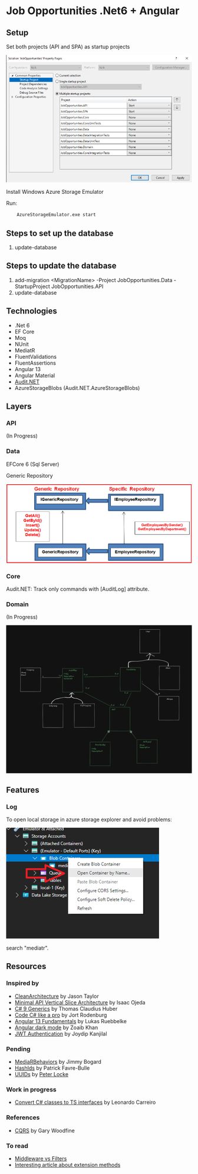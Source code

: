# Job Opportunities .Net6 + Angular

## Setup

Set both projects (API and SPA) as startup projects

![Startup projects](2022-08-08-16-03-01.png)

Install Windows Azure Storage Emulator

Run:

```bash
    AzureStorageEmulator.exe start
```

## Steps to set up the database

1) update-database

## Steps to update the database

1) add-migration \<MigrationName\> -Project JobOpportunities.Data -StartupProject JobOpportunities.API
2) update-database

## Technologies

* .Net 6
* EF Core
* Moq
* NUnit
* MediatR
* FluentValidations
* FluentAssertions
* Angular 13
* Angular Material
* [Audit.NET](https://github.com/thepirat000/Audit.NET)
* AzureStorageBlobs (Audit.NET.AzureStorageBlobs)

## Layers

### API

(In Progress)

### Data

EFCore 6 (Sql Server)

Generic Repository

![Generic Repository](2022-08-04-15-24-36.png)

### Core

Audit.NET: Track only commands with [AuditLog] attribute.

### Domain

(In Progress)

![Domain Model](2022-08-04-16-44-22.png)

## Features

### Log

To open local storage in azure storage explorer and avoid problems:

![add by name](2022-08-10-16-05-03.png)

search "mediatr".

## Resources

### Inspired by

* [CleanArchitecture](https://github.com/jasontaylordev/CleanArchitecture) by Jason Taylor
* [Minimal API Vertical Slice Architecture](https://github.com/isaacOjeda/MinimalApiArchitecture) by Isaac Ojeda
* [C# 9 Generics](https://app.pluralsight.com/library/courses/c-sharp-generics/table-of-contents) by Thomas Claudius Huber
* [Code C# like a pro](https://www.oreilly.com/library/view/code-like-a/9781617298028/) by Jort Rodenburg
* [Angular 13 Fundamentals](https://frontendmasters.com/courses/angular-13/) by Lukas Ruebbelke
* [Angular dark mode](https://zoaibkhan.com/blog/angular-material-dark-mode-in-3-steps) by Zoaib Khan
* [JWT Authentication](https://www.codemag.com/Article/2105051/Implementing-JWT-Authentication-in-ASP.NET-Core-5) by Joydip Kanjilal
  
### Pending

* [MediaRBehaviors](https://github.com/jbogard/MediatR/wiki/Behaviors) by Jimmy Bogard
* [HashIds](https://medium.com/@patrickfav/a-better-way-to-protect-your-database-ids-a33fa9867552) by Patrick Favre-Bulle
* [UUIDs](https://medium.com/lightrail/prevent-business-intelligence-leaks-by-using-uuids-instead-of-database-ids-on-urls-and-in-apis-17f15669fd2e) by [Peter Locke](https://medium.com/@pdlocke)

### Work in progress

* [Convert C# classes to TS interfaces](https://www.freecodecamp.org/news/the-easy-way-to-get-typescript-interfaces-from-c-java-or-python-code-in-any-ide-c3acac1e366a/) by Leonardo Carreiro

### References

* [CQRS](https://garywoodfine.com/what-is-cqrs/) by Gary Woodfine

### To read

* [Middleware vs Filters](https://www.thetechplatform.com/post/middleware-and-filters-power-in-asp-net-core)
* [Interesting article about extension methods](https://weblogs.asp.net/scottgu/new-orcas-language-feature-extension-methods)
